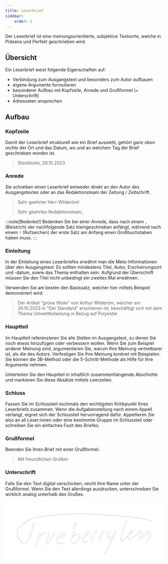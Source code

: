 ```yaml
---
title: Leserbrief
sidebar:
    order: 2
---
```


Der Leserbrief ist eine meinungsorientierte, subjektive Textsorte, welche in Präsens und Perfekt geschrieben wird.

## Übersicht

Ein Leserbrief weist folgende Eigenschaften auf:

-   Verbindung zum Ausgangstext und besonders zum Autor aufbauen
-   eigene Argumente formulieren
-   besonderer Aufbau mit Kopfzeile, Anrede und Grußformel (+ Unterschrift)
-   Adressaten ansprechen

## Aufbau

### Kopfzeile

Damit der Leserbrief strukturell wie ein Brief aussieht, gehört ganz _oben rechts_ der Ort und das Datum, wo und an welchem Tag der Brief geschrieben worden ist.

> Stockholm, 26.10.2023

### Anrede

Sie schreiben einen Leserbrief entweder direkt an den Autor des Ausgangstextes oder an das Redaktionsteam der Zeitung / Zeitschrift.

> Sehr geehrter Herr Wilderöm!

> Sehr geehrtes Redaktionsteam,

:::note[Bedenke!]
Bedenken Sie bei einer Anrede, dass nach einem `,` (Beistrich) der nachfolgende Satz kleingeschrieben anfängt, während nach einem `!` (Rufzeichen) der erste Satz am Anfang einen Großbuchstaben haben muss.
:::

### Einleitung

In der Einleitung eines Leserbriefes erwähnt man die Meta-Informationen über den Ausgangstext. Es sollten mindestens Titel, Autor, Erscheinungsort und -datum, sowie das Thema enthalten sein. Aufgrund der Überschrift müssen Sie den Titel nicht unbedingt ein zweites Mal erwähnen.

Verwenden Sie am besten den Basissatz, welcher hier mittels Beispiel demonstriert wird:

> Der Artikel "grüne Wolle" von Arthur Wilderöm, welcher am 26.10.2023 in "Der Standard" erschienen ist, beschäftigt sich mit dem Thema Umweltbelastung in Bezug auf Polyester.

### Hauptteil

Im Hauptteil referenzieren Sie alle Stellen im Ausgangstext, zu denen Sie noch etwas hinzufügen oder verbessern wollen. Wenn Sie zum Beispiel anderer Meinung sind, argumentieren Sie, warum Ihre Meinung vertretbarer ist, als die des Autors. Verfestigen Sie Ihre Meinung konkret mit Beispielen. Sie können die 3B-Method oder die 5-Schritt-Methode als Hilfe für Ihre Argumente nehmen.

Unterteilen Sie den Hauptteil in inhaltlich zusammenhängende Abschnitte und markieren Sie diese Absätze mittels Leerzeilen.

### Schluss

Fassen Sie im Schlussteil nochmals den wichtigsten Kritikpunkt Ihres Leserbriefs zusammen. Wenn die Aufgabenstellung nach einem Appell verlangt, eignet sich der Schlussteil hervorragend dafür. Appellieren Sie also an all Leser:innen oder eine bestimmte Gruppe im Schlussteil oder schreiben Sie ein einfaches Fazit des Briefes.

### Grußformel

Beenden Sie Ihren Brief mit einer Grußformel.

> Mit freundlichen Grüßen

### Unterschrift

Falls Sie den Text digital verschicken, reicht Ihre Name unter der Grußformel. Wenn Sie den Text allerdings ausdrucken, unterschreiben Sie wirklich analog unterhalb des Grußes.

![Signature](../../../../../assets/Deutsch/Signature_white.png)

